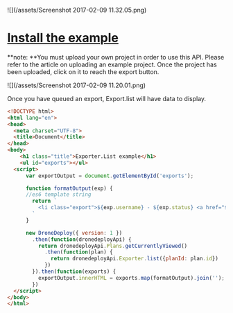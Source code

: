 ![](/assets/Screenshot 2017-02-09 11.32.05.png)

# [Install the example](https://www.dronedeploy.com/app2/applications/589badec95378856ee605892/install)

**note: **You must upload your own project in order to use this API.  Please refer to the article on uploading an example project.  Once the project has been uploaded, click on it to reach the export button.

![](/assets/Screenshot 2017-02-09 11.20.01.png)

Once you have queued an export, Export.list will have data to display.

```html
<!DOCTYPE html>
<html lang="en">
<head>
  <meta charset="UTF-8">
  <title>Document</title>
</head>
<body>
    <h1 class="title">Exporter.List example</h1>
    <ul id="exports"></ul>
  <script>
      var exportOutput = document.getElementById('exports');

      function formatOutput(exp) {
      //es6 template string
        return `
          <li class="export">${exp.username} - ${exp.status} <a href="${exp.download_path}" target="blank" download>Download</a></li>
        `
      }

      new DroneDeploy({ version: 1 })
        .then(function(dronedeployApi) {
          return dronedeployApi.Plans.getCurrentlyViewed()
            .then(function(plan) {
              return dronedeployApi.Exporter.list({planId: plan.id})
            })
        }).then(function(exports) {
          exportOutput.innerHTML = exports.map(formatOutput).join('');
        })
  </script>
</body>
</html>
```



